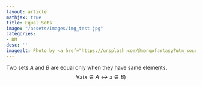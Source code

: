 ```yaml
---
layout: article
mathjax: true
title: Equal Sets
image: "/assets/images/img_test.jpg"
categories:
- DM
desc: '' 
imagealt: Photo by <a href="https://unsplash.com/@mangofantasy?utm_source=unsplash&utm_medium=referral&utm_content=creditCopyText">Tim Johnson</a> on <a href="https://unsplash.com/s/photos/logic?utm_source=unsplash&utm_medium=referral&utm_content=creditCopyText">Unsplash</a>
---
```


Two sets $A$ and $B$ are equal only when they have same elements.
$$\forall x (x \in A \leftrightarrow x \in B)$$